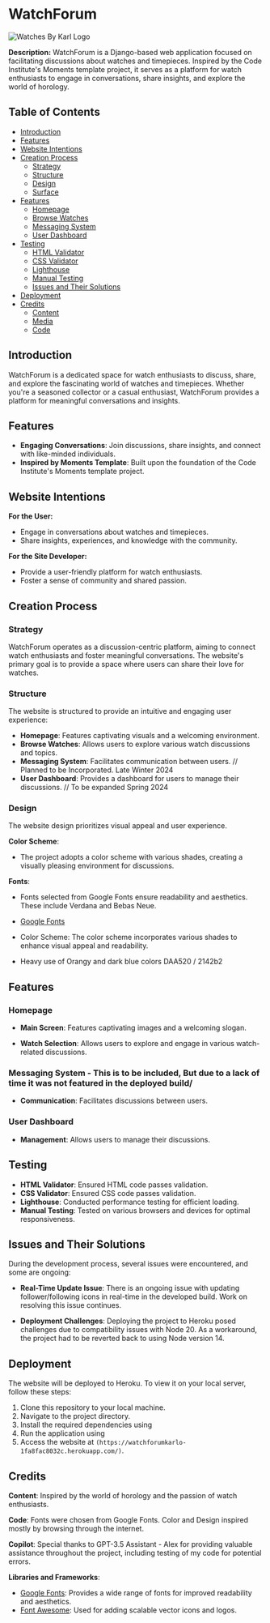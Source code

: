 # WatchForum

![Watches By Karl Logo](https://res.cloudinary.com/dzchfcdfl/image/upload/v1706223406/Starting_Page_gzhvqx.png)

**Description:** WatchForum is a Django-based web application focused on facilitating discussions about watches and timepieces. Inspired by the Code Institute's Moments template project, it serves as a platform for watch enthusiasts to engage in conversations, share insights, and explore the world of horology.

## Table of Contents

- [Introduction](#introduction)
- [Features](#features)
- [Website Intentions](#website-intentions)
- [Creation Process](#creation-process)
  - [Strategy](#strategy)
  - [Structure](#structure)
  - [Design](#design)
  - [Surface](#surface)
- [Features](#features)
  - [Homepage](#homepage)
  - [Browse Watches](#browse-watches)
  - [Messaging System](#messaging-system)
  - [User Dashboard](#user-dashboard)
- [Testing](#testing)
  - [HTML Validator](#html-validator)
  - [CSS Validator](#css-validator)
  - [Lighthouse](#lighthouse)
  - [Manual Testing](#manual-testing)
  - [Issues and Their Solutions](#issues-and-their-solutions)
- [Deployment](#deployment)
- [Credits](#credits)
  - [Content](#content)
  - [Media](#media)
  - [Code](#code)

## Introduction

WatchForum is a dedicated space for watch enthusiasts to discuss, share, and explore the fascinating world of watches and timepieces. Whether you're a seasoned collector or a casual enthusiast, WatchForum provides a platform for meaningful conversations and insights.

## Features

- **Engaging Conversations**: Join discussions, share insights, and connect with like-minded individuals.
- **Inspired by Moments Template**: Built upon the foundation of the Code Institute's Moments template project.

## Website Intentions

**For the User:**

- Engage in conversations about watches and timepieces.
- Share insights, experiences, and knowledge with the community.

**For the Site Developer:**

- Provide a user-friendly platform for watch enthusiasts.
- Foster a sense of community and shared passion.

## Creation Process

### Strategy

WatchForum operates as a discussion-centric platform, aiming to connect watch enthusiasts and foster meaningful conversations. The website's primary goal is to provide a space where users can share their love for watches.

### Structure

The website is structured to provide an intuitive and engaging user experience:

- **Homepage**: Features captivating visuals and a welcoming environment.
- **Browse Watches**: Allows users to explore various watch discussions and topics.
- **Messaging System**: Facilitates communication between users. // Planned to be Incorporated. Late Winter 2024
- **User Dashboard**: Provides a dashboard for users to manage their discussions. // To be expanded Spring 2024

### Design

The website design prioritizes visual appeal and user experience.

**Color Scheme**:
- The project adopts a color scheme with various shades, creating a visually pleasing environment for discussions.

**Fonts**:
- Fonts selected from Google Fonts ensure readability and aesthetics. These include Verdana and Bebas Neue.
- [Google Fonts](https://fonts.google.com/)

- Color Scheme: The color scheme incorporates various shades to enhance visual appeal and readability.
- Heavy use of Orangy and dark blue colors DAA520 / 2142b2

## Features

### Homepage

- **Main Screen**: Features captivating images and a welcoming slogan.


- **Watch Selection**: Allows users to explore and engage in various watch-related discussions.



### Messaging System - This is to be included, But due to a lack of time it was not featured in the deployed build/

- **Communication**: Facilitates discussions between users.

### User Dashboard

- **Management**: Allows users to manage their discussions.

## Testing

- **HTML Validator**: Ensured HTML code passes validation.
- **CSS Validator**: Ensured CSS code passes validation.
- **Lighthouse**: Conducted performance testing for efficient loading.
- **Manual Testing**: Tested on various browsers and devices for optimal responsiveness.

## Issues and Their Solutions

During the development process, several issues were encountered, and some are ongoing:

- **Real-Time Update Issue**: There is an ongoing issue with updating follower/following icons in real-time in the developed build. Work on resolving this issue continues.

- **Deployment Challenges**: Deploying the project to Heroku posed challenges due to compatibility issues with Node 20. As a workaround, the project had to be reverted back to using Node version 14.

## Deployment

The website will be deployed to Heroku. To view it on your local server, follow these steps:

1. Clone this repository to your local machine.
2. Navigate to the project directory.
3. Install the required dependencies using
4. Run the application using 
5. Access the website at `(https://watchforumkarlo-1fa8fac8032c.herokuapp.com/)`.

## Credits

**Content**: Inspired by the world of horology and the passion of watch enthusiasts.

**Code**: Fonts were chosen from Google Fonts. Color and Design inspired mostly by browsing through the internet.

**Copilot**: Special thanks to GPT-3.5 Assistant - Alex for providing valuable assistance throughout the project, including testing of my code for potential errors.

**Libraries and Frameworks**:
- [Google Fonts](https://fonts.google.com/): Provides a wide range of fonts for improved readability and aesthetics.
- [Font Awesome](https://fontawesome.com/): Used for adding scalable vector icons and logos.

